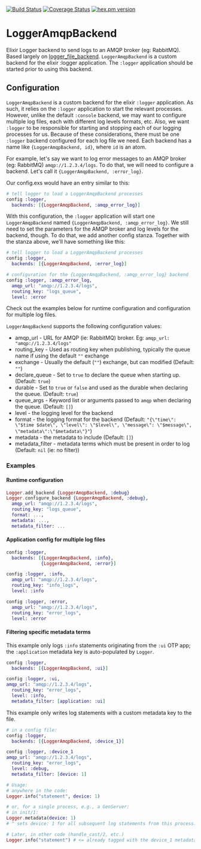 [![Build Status](https://travis-ci.org/denvera/logger_amqp_backend.svg?branch=master)](https://travis-ci.org/denvera/logger_amqp_backend)
[![Coverage Status](https://coveralls.io/repos/github/denvera/logger_amqp_backend/badge.png?branch=master)](https://coveralls.io/github/denvera/logger_amqp_backend?branch=master)
[![hex.pm version](https://img.shields.io/hexpm/v/logger_amqp_backend.svg?style=flat)](https://hex.pm/packages/logger_amqp_backend)

# LoggerAmqpBackend

Elixir Logger backend to send logs to an AMQP broker (eg: RabbitMQ). Based largely on [logger_file_backend](https://github.com/onkel-dirtus/logger_file_backend).
`LoggerAmqpBackend` is a custom backend for the elixir :logger application. The `:logger` application should be started prior to using this backend.

## Configuration

`LoggerAmqpBackend` is a custom backend for the elixir `:logger` application. As
such, it relies on the `:logger` application to start the relevant processes.
However, unlike the default `:console` backend, we may want to configure
multiple log files, each with different log levels formats, etc. Also, we want
`:logger` to be responsible for starting and stopping each of our logging
processes for us. Because of these considerations, there must be one `:logger`
backend configured for each log file we need. Each backend has a name like
`{LoggerAmqpBackend, id}`, where `id` is an atom.

For example, let's say we want to log error messages to
an AMQP broker (eg: RabbitMQ) `amqp://1.2.3.4/logs`. To do that, we will need to configure a backend.
Let's call it `{LoggerAmqpBackend, :error_log}`.

Our config.exs would have an entry similar to this:

```elixir
# tell logger to load a LoggerAmqpBackend processes
config :logger,
  backends: [{LoggerAmqpBackend, :amqp_error_log}]
```

With this configuration, the `:logger` application will start one `LoggerAmqpBackend`
named `{LoggerAmqpBackend, :amqp_error_log}`. We still need to set the parameters for the AMQP broker 
and log levels for the backend, though. To do that, we add another config
stanza. Together with the stanza above, we'll have something like this:

```elixir
# tell logger to load a LoggerAmqpBackend processes
config :logger,
  backends: [{LoggerAmqpBackend, :error_log}]

# configuration for the {LoggerAmqpBackend, :amqp_error_log} backend
config :logger, :amqp_error_log,
  amqp_url: "amqp://1.2.3.4/logs",
  routing_key: "logs_queue",  
  level: :error
```

Check out the examples below for runtime configuration and configuration for
multiple log files.

`LoggerAmqpBackend` supports the following configuration values:

* amqp_url - URL for AMQP (ie: RabbitMQ) broker. Eg: `amqp_url: "amqp://1.2.3.4/logs"`
* routing_key - Used as routing key when publishing, typically the queue name if using the default `""` exchange
* exchange - Usually the default (`""`) exchange, but can modified (Default: `""`)
* declare_queue - Set to `true` to declare the queue when starting up. (Default: `true`)
* durable - Set to `true` or `false` and used as the durable when declaring the queue. (Default: `true`)
* queue_args - Keyword list or arguments passed to `amqp` when declaring the queue. (Default: `[]`)
* level - the logging level for the backend
* format - the logging format for the backend (Default: `"{\"time\": \"$time $date\", \"level\": \"$level\", \"message\": \"$message\", \"metadata\":\"$metadata\"}"`)
* metadata - the metadata to include (Default: `[]`)
* metadata_filter - metadata terms which must be present in order to log (Default: `nil` (ie: no filter))


### Examples

#### Runtime configuration

```elixir
Logger.add_backend {LoggerAmqpBackend, :debug}
Logger.configure_backend {LoggerAmqpBackend, :debug},
  amqp_url: "amqp://1.2.3.4/logs",
  routing_key: "logs_queue",  
  format: ...,
  metadata: ...,
  metadata_filter: ...
```

#### Application config for multiple log files

```elixir
config :logger,
  backends: [{LoggerAmqpBackend, :info},
             {LoggerAmqpBackend, :error}]

config :logger, :info,
  amqp_url: "amqp://1.2.3.4/logs",
  routing_key: "info_logs",  
  level: :info

config :logger, :error,
  amqp_url: "amqp://1.2.3.4/logs",
  routing_key: "error_logs",  
  level: :error
```
#### Filtering specific metadata terms

This example only logs `:info` statements originating from the `:ui` OTP app; the `:application` metadata key is auto-populated by `Logger`.

```elixir
config :logger,
  backends: [{LoggerAmqpBackend, :ui}]

config :logger, :ui,
amqp_url: "amqp://1.2.3.4/logs",
  routing_key: "error_logs",  
  level: :info,
  metadata_filter: [application: :ui]
```

This example only writes log statements with a custom metadata key to the file.

```elixir
# in a config file:
config :logger,
  backends: [{LoggerAmqpBackend, :device_1}]

config :logger, :device_1
amqp_url: "amqp://1.2.3.4/logs",
  routing_key: "error_logs",  
  level: :debug,
  metadata_filter: [device: 1]

# Usage:
# anywhere in the code:
Logger.info("statement", device: 1)

# or, for a single process, e.g., a GenServer:
# in init/1:
Logger.metadata(device: 1)
# ^ sets device: 1 for all subsequent log statements from this process.

# Later, in other code (handle_cast/2, etc.)
Logger.info("statement") # <= already tagged with the device_1 metadata
```